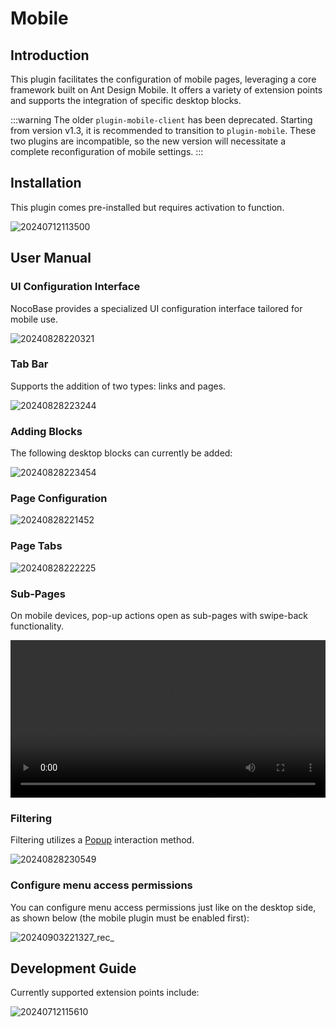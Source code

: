 # Mobile

<PluginInfo name="mobile"></PluginInfo>

## Introduction

This plugin facilitates the configuration of mobile pages, leveraging a core framework built on Ant Design Mobile. It offers a variety of extension points and supports the integration of specific desktop blocks.

:::warning
The older `plugin-mobile-client` has been deprecated. Starting from version v1.3, it is recommended to transition to `plugin-mobile`. These two plugins are incompatible, so the new version will necessitate a complete reconfiguration of mobile settings.
:::

## Installation

This plugin comes pre-installed but requires activation to function.

![20240712113500](https://static-docs.nocobase.com/20240712113500.png)

## User Manual

### UI Configuration Interface

NocoBase provides a specialized UI configuration interface tailored for mobile use.

![20240828220321](https://static-docs.nocobase.com/20240828220321.png)

### Tab Bar

Supports the addition of two types: links and pages.

![20240828223244](https://static-docs.nocobase.com/20240828223244.png)

### Adding Blocks

The following desktop blocks can currently be added:

![20240828223454](https://static-docs.nocobase.com/20240828223454.png)

### Page Configuration

![20240828221452](https://static-docs.nocobase.com/20240828221452.png)

### Page Tabs

![20240828222225](https://static-docs.nocobase.com/20240828222225.png)

### Sub-Pages

On mobile devices, pop-up actions open as sub-pages with swipe-back functionality.

<video width="100%" controls>
  <source src="https://static-docs.nocobase.com/20240828222736_rec_.mp4" type="video/mp4">
</video>

### Filtering

Filtering utilizes a [Popup](https://mobile.ant.design/components/popup) interaction method.

![20240828230549](https://static-docs.nocobase.com/20240828230549.png)

### Configure menu access permissions

You can configure menu access permissions just like on the desktop side, as shown below (the mobile plugin must be enabled first):

![20240903221327_rec_](https://static-docs.nocobase.com/20240903221327_rec_.gif)

## Development Guide

Currently supported extension points include:

![20240712115610](https://static-docs.nocobase.com/20240712115610.png)
